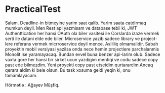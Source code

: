 # PracticalTest
Salam. Deadline-in bitmeyine yarim saat qalib.
Yarim saata catdirmaq mumkun deyil.
Men Rest api yazmisam ve database tebii ki, JWT Authenttication her hansi OAuth ola biler vasitesi ile Corslarda izaze vermek serti ile datani elde ede biler.
Microservice yazib sadece library ve project-lere referans vermek micrroservice deyil mence. Asililiq olmamalidir.
Sabah proyektin mobil versiyasi yazilsa onda nece hemin projectlere parchalanmis Monolit ise yaramayacaq.
Bundan evvel buna benzer api-larim olub. Sadece vaxta gore her hansi bir sirket ucun yazdigim mentiqi ve codu sadece copy past ede bilmezdim.
Yeni proyekti copy past etseidim qurtarardim.Ancaq qerara aldim ki bele olsun.
Bu task xosuma geldi yeqin ki, onu tamamlayacam.

Hörmətlə : Ağayev Müşfiq.

